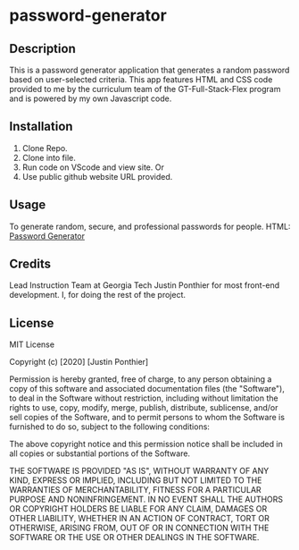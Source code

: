 # password-generator

## Description
 This is a password generator application that generates a random password based on user-selected criteria. This app features HTML and CSS code provided to me by the curriculum team of the GT-Full-Stack-Flex program and is powered by my own Javascript code.


## Installation

1. Clone Repo.
2. Clone into file.
3. Run code on VScode and view site. Or
4. Use public github website URL provided.



## Usage
To generate random, secure,  and professional passwords for people.
HTML:
<a href="https://ponthierjustin.github.io/password-generator/">Password Generator</a>





## Credits
Lead Instruction Team at Georgia Tech Justin Ponthier for most front-end development.
I, for doing the rest of the project.


## License

MIT License

Copyright (c) [2020] [Justin Ponthier]

Permission is hereby granted, free of charge, to any person obtaining a copy of this software and associated documentation files (the "Software"), to deal in the Software without restriction, including without limitation the rights to use, copy, modify, merge, publish, distribute, sublicense, and/or sell copies of the Software, and to permit persons to whom the Software is furnished to do so, subject to the following conditions:

The above copyright notice and this permission notice shall be included in all copies or substantial portions of the Software.

THE SOFTWARE IS PROVIDED "AS IS", WITHOUT WARRANTY OF ANY KIND, EXPRESS OR IMPLIED, INCLUDING BUT NOT LIMITED TO THE WARRANTIES OF MERCHANTABILITY, FITNESS FOR A PARTICULAR PURPOSE AND NONINFRINGEMENT. IN NO EVENT SHALL THE AUTHORS OR COPYRIGHT HOLDERS BE LIABLE FOR ANY CLAIM, DAMAGES OR OTHER LIABILITY, WHETHER IN AN ACTION OF CONTRACT, TORT OR OTHERWISE, ARISING FROM, OUT OF OR IN CONNECTION WITH THE SOFTWARE OR THE USE OR OTHER DEALINGS IN THE SOFTWARE.